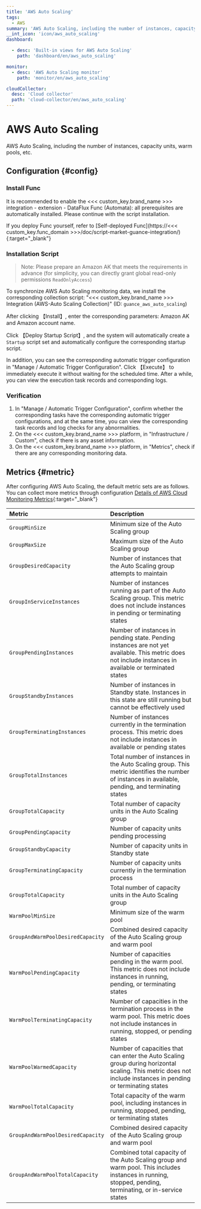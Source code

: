 ```yaml
---
title: 'AWS Auto Scaling'
tags: 
  - AWS
summary: 'AWS Auto Scaling, including the number of instances, capacity units, warm pools, etc.'
__int_icon: 'icon/aws_auto_scaling'
dashboard:

  - desc: 'Built-in views for AWS Auto Scaling'
    path: 'dashboard/en/aws_auto_scaling'

monitor:
  - desc: 'AWS Auto Scaling monitor'
    path: 'monitor/en/aws_auto_scaling'

cloudCollector:
  desc: 'Cloud collector'
  path: 'cloud-collector/en/aws_auto_scaling'
---
```


<!-- markdownlint-disable MD025 -->
# AWS Auto Scaling
<!-- markdownlint-enable -->


 AWS Auto Scaling, including the number of instances, capacity units, warm pools, etc.


## Configuration {#config}

### Install Func

It is recommended to enable the <<< custom_key.brand_name >>> integration - extension - DataFlux Func (Automata): all prerequisites are automatically installed. Please continue with the script installation.

If you deploy Func yourself, refer to [Self-deployed Func](https://<<< custom_key.func_domain >>>/doc/script-market-guance-integration/){:target="_blank"}



### Installation Script

> Note: Please prepare an Amazon AK that meets the requirements in advance (for simplicity, you can directly grant global read-only permissions `ReadOnlyAccess`)

To synchronize AWS Auto Scaling monitoring data, we install the corresponding collection script: "<<< custom_key.brand_name >>> Integration (AWS-Auto Scaling Collection)" (ID: `guance_aws_auto_scaling`)

After clicking 【Install】, enter the corresponding parameters: Amazon AK and Amazon account name.

Click 【Deploy Startup Script】, and the system will automatically create a `Startup` script set and automatically configure the corresponding startup script.

In addition, you can see the corresponding automatic trigger configuration in "Manage / Automatic Trigger Configuration". Click 【Execute】 to immediately execute it without waiting for the scheduled time. After a while, you can view the execution task records and corresponding logs.



### Verification

1. In "Manage / Automatic Trigger Configuration", confirm whether the corresponding tasks have the corresponding automatic trigger configurations, and at the same time, you can view the corresponding task records and log checks for any abnormalities.
2. On the <<< custom_key.brand_name >>> platform, in "Infrastructure / Custom", check if there is any asset information.
3. On the <<< custom_key.brand_name >>> platform, in "Metrics", check if there are any corresponding monitoring data.

## Metrics {#metric}
After configuring AWS Auto Scaling, the default metric sets are as follows. You can collect more metrics through configuration [Details of AWS Cloud Monitoring Metrics](https://docs.aws.amazon.com/zh_cn/autoscaling/ec2/userguide/viewing-monitoring-graphs.html){:target="_blank"}



| Metric                                                        | Description                                                         |
| :------------------------------------------------------------ | :------------------------------------------------------------------ |
| `GroupMinSize`                                        | Minimum size of the Auto Scaling group |
| `GroupMaxSize`                                        | Maximum size of the Auto Scaling group |
| `GroupDesiredCapacity`                                          | Number of instances that the Auto Scaling group attempts to maintain |
| `GroupInServiceInstances`                                              | Number of instances running as part of the Auto Scaling group. This metric does not include instances in pending or terminating states      |
| `GroupPendingInstances`                                        | Number of instances in pending state. Pending instances are not yet available. This metric does not include instances in available or terminated states |
| `GroupStandbyInstances`                                   | Number of instances in Standby state. Instances in this state are still running but cannot be effectively used |
| `GroupTerminatingInstances`                                       | Number of instances currently in the termination process. This metric does not include instances in available or pending states                    |
| `GroupTotalInstances`                                  | Total number of instances in the Auto Scaling group. This metric identifies the number of instances in available, pending, and terminating states             |
| `GroupTotalCapacity`                                          | Total number of capacity units in the Auto Scaling group                     |
| `GroupPendingCapacity`                                                      | Number of capacity units pending processing |
| `GroupStandbyCapacity`                                        | Number of capacity units in Standby state |
| `GroupTerminatingCapacity`                                             | Number of capacity units currently in the termination process |
| `GroupTotalCapacity`                                           | Total number of capacity units in the Auto Scaling group |
| `WarmPoolMinSize`                                     | Minimum size of the warm pool |
| `GroupAndWarmPoolDesiredCapacity`                                                 | Combined desired capacity of the Auto Scaling group and warm pool |
| `WarmPoolPendingCapacity`                                          | Number of capacities pending in the warm pool. This metric does not include instances in running, pending, or terminating states |
| `WarmPoolTerminatingCapacity`                                  | Number of capacities in the termination process in the warm pool. This metric does not include instances in running, stopped, or pending states |
| `WarmPoolWarmedCapacity`                                     | Number of capacities that can enter the Auto Scaling group during horizontal scaling. This metric does not include instances in pending or terminating states |
| `WarmPoolTotalCapacity`                                   | Total capacity of the warm pool, including instances in running, stopped, pending, or terminating states |
| `GroupAndWarmPoolDesiredCapacity`                                    | Combined desired capacity of the Auto Scaling group and warm pool |
| `GroupAndWarmPoolTotalCapacity`                           | Combined total capacity of the Auto Scaling group and warm pool. This includes instances in running, stopped, pending, terminating, or in-service states |